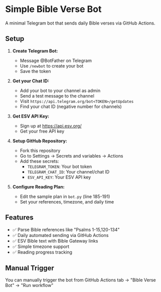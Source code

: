 # Simple Bible Verse Bot

A minimal Telegram bot that sends daily Bible verses via GitHub Actions.

## Setup

1. **Create Telegram Bot:**
   - Message @BotFather on Telegram
   - Use `/newbot` to create your bot
   - Save the token

2. **Get your Chat ID:**
   - Add your bot to your channel as admin
   - Send a test message to the channel
   - Visit `https://api.telegram.org/bot<TOKEN>/getUpdates`
   - Find your chat ID (negative number for channels)

3. **Get ESV API Key:**
   - Sign up at https://api.esv.org/
   - Get your free API key

4. **Setup GitHub Repository:**
   - Fork this repository
   - Go to Settings → Secrets and variables → Actions
   - Add these secrets:
     - `TELEGRAM_TOKEN`: Your bot token
     - `TELEGRAM_CHAT_ID`: Your channel/chat ID
     - `ESV_API_KEY`: Your ESV API key

5. **Configure Reading Plan:**
   - Edit the sample plan in `bot.py` (line 185-191)
   - Set your references, timezone, and daily time

## Features

- ✅ Parse Bible references like "Psalms 1-15,120-134"
- ✅ Daily automated sending via GitHub Actions
- ✅ ESV Bible text with Bible Gateway links
- ✅ Simple timezone support
- ✅ Reading progress tracking

## Manual Trigger

You can manually trigger the bot from GitHub Actions tab → "Bible Verse Bot" → "Run workflow"